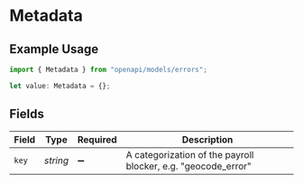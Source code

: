 # Metadata

## Example Usage

```typescript
import { Metadata } from "openapi/models/errors";

let value: Metadata = {};
```

## Fields

| Field                                                         | Type                                                          | Required                                                      | Description                                                   |
| ------------------------------------------------------------- | ------------------------------------------------------------- | ------------------------------------------------------------- | ------------------------------------------------------------- |
| `key`                                                         | *string*                                                      | :heavy_minus_sign:                                            | A categorization of the payroll blocker, e.g. "geocode_error" |